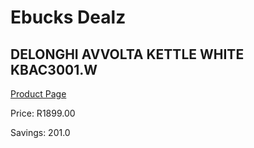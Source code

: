 
# Ebucks Dealz
## DELONGHI AVVOLTA KETTLE WHITE KBAC3001.W
[Product Page](https://www.ebucks.com/web/shop/productSelected.do?prodId=779059376&catId=704985963)

Price: R1899.00

Savings: 201.0


	